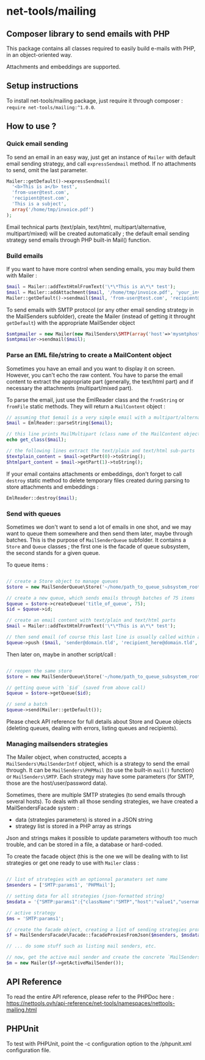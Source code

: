 # net-tools/mailing

## Composer library to send emails with PHP

This package contains all classes required to easily build e-mails with PHP, in an object-oriented way.

Attachments and embeddings are supported.



## Setup instructions

To install net-tools/mailing package, just require it through composer : `require net-tools/mailing:^1.0.0`.


## How to use ?

### Quick email sending 

To send an email in an easy way, just get an instance of `Mailer` with default email sending strategy, and call `expressSendmail` method. If no attachments to send, omit the last parameter.

```php
Mailer::getDefault()->expressSendmail(
  '<b>This is a</b> test', 
  'from-user@test.com', 
  'recipient@test.com', 
  'This is a subject', 
  array('/home/tmp/invoice.pdf')
);
```

Email technical parts (text/plain, text/html, multipart/alternative, multipart/mixed) will be created automatically ; the default email sending strategy send emails through PHP built-in Mail() function.


### Build emails 

If you want to have more control when sending emails, you may build them with Mailer :

```php
$mail = Mailer::addTextHtmlFromText('\*\*This is a\*\* test');
$mail = Mailer::addAttachment($mail, '/home/tmp/invoice.pdf', 'your_invoice.pdf', 'application/pdf');
Mailer::getDefault()->sendmail($mail, 'from-user@test.com', 'recipient@test.com', 'This is a subject');
```

To send emails with SMTP protocol (or any other email sending strategy in the MailSenders subfolder), create the Mailer (instead of getting it throught `getDefault`) with the appropriate MailSender object

```php
$smtpmailer = new Mailer(new MailSenders\SMTP(array('host'=>'mysmtphost.com', 'username'=>'user', 'password'=>'1234')));
$smtpmailer->sendmail($mail);
```


### Parse an EML file/string to create a MailContent object

Sometimes you have an email and you want to display it on screen. However, you can't echo the raw content. You have to parse the email content to extract the appropriate part (generally, the text/html part) and if necessary the attachments (multipart/mixed part).

To parse the email, just use the EmlReader class and the `fromString` or `fromFile` static methods. They will return a `MailContent` object :

```php
// assuming that $email is a very simple email with a multipart/alternative content
$mail = EmlReader::parseString($email);

// this line prints MailMultipart (class name of the MailContent object)
echo get_class($mail);

// the following lines extract the text/plain and text/html sub-parts
$textplain_content = $mail->getPart(0)->toString();
$htmlpart_content = $mail->getPart(1)->toString();
```

If your email contains attachments or embeddings, don't forget to call `destroy` static method to delete temporary files created during parsing to store attachments and embeddings :

```php
EmlReader::destroy($mail);
```



### Send with queues

Sometimes we don't want to send a lot of emails in one shot, and we may want to queue them somewhere and then send them later, maybe through batches. This is the purpose of
`MailSenderQueue` subfolder. It contains a `Store` and `Queue` classes ; the first one is the facade of queue subsystem, the second stands for a given queue.

To queue items :

```php

// create a Store object to manage queues
$store = new MailSenderQueue\Store('~/home/path_to_queue_subsystem_root');

// create a new queue, which sends emails through batches of 75 items
$queue = $store->createQueue('title_of_queue', 75);
$id = $queue->id;

// create an email content with text/plain and text/html parts
$mail = Mailer::addTextHtmlFromText('\*\*This is a\*\* test');

// then send email (of course this last line is usually called within a loop, to queue all items at once
$queue->push ($mail, 'sender@domain.tld', 'recipient_here@domain.tld', 'Email subject here');

```

Then later on, maybe in another script/call :

```php

// reopen the same store
$store = new MailSenderQueue\Store('~/home/path_to_queue_subsystem_root');

// getting queue with `$id` (saved from above call)
$queue = $store->getQueue($id);

// send a batch
$queue->send(Mailer::getDefault());

```

Please check API reference for full details about Store and Queue objects (deleting queues, dealing with errors, listing queues and recipients).




### Managing mailsenders strategies

The Mailer object, when constructed, accepts a `MailSenders\MailSenderIntf` object, which is a strategy to send the email through. It can be `MailSenders\PHPMail` (to use the built-in `mail()` function) or `MailSenders\SMTP`. Each strategy may have some parameters (for SMTP, those are the host/user/password data).

Sometimes, there are multiple SMTP strategies (to send emails through several hosts). To deals with all those sending strategies, we have created a MailSendersFacade system :
- data (strategies parameters) is stored in a JSON string
- strategy list is stored in a PHP array as strings

Json and strings makes it possible to update parameters withouth too much trouble, and can be stored in a file, a database or hard-coded.

To create the facade object (this is the one we will be dealing with to list strategies or get one ready to use with `Mailer` class :

```php

// list of strategies with an optionnal paramaters set name
$msenders = ['SMTP:params1', 'PHPMail'];

// setting data for all strategies (json-formatted string)
$msdata = '{"SMTP:params1":{"className":"SMTP","host":"value1","username":"value2","password":"value3"}, "PHPMail":{}}';

// active strategy
$ms = 'SMTP:params1';

// create the facade object, creating a list of sending strategies proxies (we don't create real `MailSenders\MailSenderIntf` objects), thanks to json data
$f = MailSendersFacade\Facade::facadeProxiesFromJson($msenders, $msdata, $ms);

// ... do some stuff such as listing mail senders, etc.

// now, get the active mail sender and create the concrete `MailSenders\MailSenderIntf` object, passing it to Mailer constructor
$m = new Mailer($f->getActiveMailSender());
```






## API Reference

To read the entire API reference, please refer to the PHPDoc here :
https://nettools.ovh/api-reference/net-tools/namespaces/nettools-mailing.html



## PHPUnit

To test with PHPUnit, point the -c configuration option to the /phpunit.xml configuration file.

